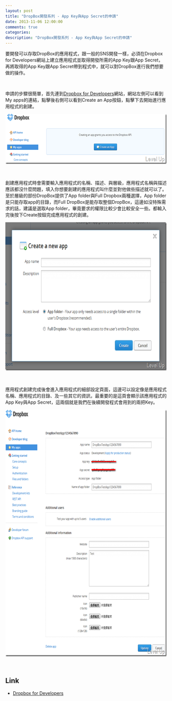 ```yaml
---
layout: post
title: "DropBox開發系列 - App Key與App Secret的申請"
date: 2013-11-06 12:00:00
comments: true
categories: 
description: "DropBox開發系列 - App Key與App Secret的申請"
---
```

<p>要開發可以存取DropBox的應用程式，跟一般的SNS開發一樣，必須在Dropbox for Developers</a>網站上建立應用程式並取得開發所需的App Key跟App Secret，再將取得的App Key跟App Secret帶到程式中，就可以對DropBox進行我們想要做的操作。</p>  <p> </p>  <p>申請的步驟很簡單，首先連到<a href="https://www.dropbox.com/developers" target="_blank">Dropbox for Developers</a>網站，網站左側可以看到My apps的連結，點擊後右側可以看到Create an App按鈕，點擊下去開始進行應用程式的創建。</p>  <p><a href="http://files.dotblogs.com.tw/larrynung/1207/8c4174cf5771_11E6F/image_2.png"><img style="border-bottom: 0px; border-left: 0px; border-top: 0px; border-right: 0px" border="0" alt="image" src="\images\posts\2120f676-f2ef-4a12-862a-e9ef4d113deb\image_thumb.png" width="644" height="157" /></a> </p>  <p> </p>  <p>創建應用程式時會需要輸入應用程式的名稱、描述、與層級，應用程式名稱與描述應該都沒什麼問題，填入你想要創建的應用程式叫什麼並對他做些描述就可以了。至於層級的部份DropBox提供了App folder與Full Dropbox兩種選擇，App folder是只能存取app的目錄，而Full DropBox是能存取整個DropBox，這邊如沒特殊需求的話，建議是選取App folder，畢竟要求的權限比較少會比較安全一些。都輸入完後按下Create按鈕完成應用程式的創建。</p>  <p><a href="http://files.dotblogs.com.tw/larrynung/1207/8c4174cf5771_11E6F/image_4.png"><img style="border-bottom: 0px; border-left: 0px; border-top: 0px; border-right: 0px" border="0" alt="image" src="\images\posts\2120f676-f2ef-4a12-862a-e9ef4d113deb\image_thumb_1.png" width="699" height="464" /></a> </p>  <p> </p>  <p>應用程式創建完成後會進入應用程式的細部設定頁面，這邊可以設定像是應用程式名稱、應用程式的目錄、及一些其它的資訊，最重要的是這頁會顯示該應用程式的App Key與App Secret，這兩個就是我們在後續開發程式會用到的兩把Key。</p>  <p><a href="http://files.dotblogs.com.tw/larrynung/1207/8c4174cf5771_11E6F/image_6.png"><img style="border-bottom: 0px; border-left: 0px; border-top: 0px; border-right: 0px" border="0" alt="image" src="\images\posts\2120f676-f2ef-4a12-862a-e9ef4d113deb\image_thumb_2.png" width="713" height="772" /></a> </p>  <p> </p>  <h2>Link</h2>  <ul>   <li><a href="https://www.dropbox.com/developers" target="_blank">Dropbox for Developers</li> </ul>